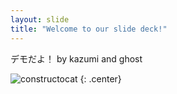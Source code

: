 ```yaml
---
layout: slide
title: "Welcome to our slide deck!"
---
```


デモだよ！ by kazumi and ghost

![constructocat](https://octodex.github.com/images/constructocat2.jpg)
{: .center}
